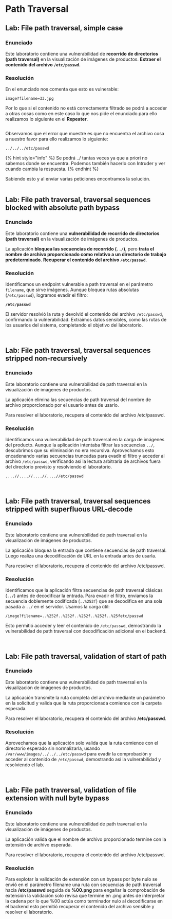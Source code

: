 # Path Traversal

## Lab: File path traversal, simple case

### Enunciado

Este laboratorio contiene una vulnerabilidad de **recorrido de directorios (path traversal)** en la visualización de imágenes de productos. **Extraer el contenido del archivo `/etc/passwd`.**

### Resolución

En el enunciado nos comenta que esto es vulnerable:&#x20;

```
image?filename=33.jpg
```

Por lo que si el contenido no está correctamente filtrado se podrá a acceder a otras cosas como en este caso lo que nos pide el enunciado para ello realizamos lo siguiente en el **Repeater**.

<figure><img src="../../.gitbook/assets/image (2) (1) (1) (1) (1) (1) (1) (1) (1) (1) (1) (1) (1) (1) (1) (1) (1) (1) (1) (1) (1) (1) (1) (1) (1) (1) (1) (1) (1) (1) (1) (1).png" alt=""><figcaption></figcaption></figure>

Observamos que el error que muestre es que no encuentra el archivo cosa a nuestro favor para ello realizamos lo siguiente:

```
../../../etc/passwd
```

{% hint style="info" %}
Se podrá ../ tantas veces ya que a priori no sabemos donde se encuentra. Podemos también hacerlo con Intruder y ver cuando cambia la respuesta.
{% endhint %}

Sabiendo esto y al enviar varias peticiones encontramos la solución.

<figure><img src="../../.gitbook/assets/image (1369).png" alt=""><figcaption></figcaption></figure>

## Lab: File path traversal, traversal sequences blocked with absolute path bypass

### Enunciado

Este laboratorio contiene una **vulnerabilidad de recorrido de directorios (path traversal)** en la visualización de imágenes de productos.

La aplicación **bloquea las secuencias de recorrido (`../`)**, pero **trata el nombre de archivo proporcionado como relativo a un directorio de trabajo predeterminado**. **Recuperar el contenido del archivo `/etc/passwd`**.

### Resolución

Identificamos un endpoint vulnerable a path traversal en el parámetro `filename`, que sirve imágenes. Aunque bloquea rutas absolutas (`/etc/passwd`), logramos evadir el filtro:

<pre><code><strong>/etc/passwd
</strong></code></pre>

El servidor resolvió la ruta y devolvió el contenido del archivo `/etc/passwd`, confirmando la vulnerabilidad. Extraímos datos sensibles, como las rutas de los usuarios del sistema, completando el objetivo del laboratorio.

<figure><img src="../../.gitbook/assets/image (9) (1) (1) (1).png" alt=""><figcaption></figcaption></figure>

<figure><img src="../../.gitbook/assets/image (1) (1) (1) (1) (1) (1) (1) (1) (1) (1) (1).png" alt=""><figcaption></figcaption></figure>

## Lab: File path traversal, traversal sequences stripped non-recursively

### Enunciado

Este laboratorio contiene una vulnerabilidad de path traversal en la visualización de imágenes de productos.

La aplicación elimina las secuencias de path traversal del nombre de archivo proporcionado por el usuario antes de usarlo.

Para resolver el laboratorio, recupera el contenido del archivo /etc/passwd.

### Resolución

Identificamos una vulnerabilidad de path traversal en la carga de imágenes del producto. Aunque la aplicación intentaba filtrar las secuencias `../`, descubrimos que su eliminación no era recursiva. Aprovechamos esto encadenando varias secuencias truncadas para evadir el filtro y acceder al archivo `/etc/passwd`, verificando así la lectura arbitraria de archivos fuera del directorio previsto y resolviendo el laboratorio.

```
....//....//....//....//etc/passwd
```

<figure><img src="../../.gitbook/assets/image (2) (1) (1) (1) (1) (1) (1) (1).png" alt=""><figcaption></figcaption></figure>

<figure><img src="../../.gitbook/assets/image (3) (1) (1) (1) (1) (1) (1) (1).png" alt=""><figcaption></figcaption></figure>

## Lab: File path traversal, traversal sequences stripped with superfluous URL-decode

### Enunciado

Este laboratorio contiene una vulnerabilidad de path traversal en la visualización de imágenes de productos.

La aplicación bloquea la entrada que contiene secuencias de path traversal. Luego realiza una decodificación de URL en la entrada antes de usarla.

Para resolver el laboratorio, recupera el contenido del archivo /etc/passwd.

### Resolución

Identificamos que la aplicación filtra secuencias de path traversal clásicas (`../`) antes de decodificar la entrada. Para evadir el filtro, enviamos la secuencia doblemente codificada (`..%252f`) que se decodifica en una sola pasada a `../` en el servidor. Usamos la carga útil:

```
/image?filename=..%252f..%252f..%252f..%252f..%25fetc/passwd
```

Esto permitió acceder y leer el contenido de `/etc/passwd`, demostrando la vulnerabilidad de path traversal con decodificación adicional en el backend.

<figure><img src="../../.gitbook/assets/image (4) (1) (1) (1) (1) (1) (1) (1).png" alt=""><figcaption></figcaption></figure>

<figure><img src="../../.gitbook/assets/image (5) (1) (1) (1) (1) (1) (1).png" alt=""><figcaption></figcaption></figure>

## Lab: File path traversal, validation of start of path

### Enunciado

Este laboratorio contiene una vulnerabilidad de path traversal en la visualización de imágenes de productos.

La aplicación transmite la ruta completa del archivo mediante un parámetro en la solicitud y valida que la ruta proporcionada comience con la carpeta esperada.

Para resolver el laboratorio, recupera el contenido del archivo **/etc/passwd**.

### Resolución

Aprovechamos que la aplicación solo valida que la ruta comience con el directorio esperado sin normalizarla, usando `/var/www/images/../../../etc/passwd` para evadir la comprobación y acceder al contenido de `/etc/passwd`, demostrando así la vulnerabilidad y resolviendo el lab.

<figure><img src="../../.gitbook/assets/image (6) (1) (1) (1) (1) (1).png" alt=""><figcaption></figcaption></figure>

<figure><img src="../../.gitbook/assets/image (7) (1) (1) (1) (1).png" alt=""><figcaption></figcaption></figure>

## Lab: File path traversal, validation of file extension with null byte bypass

### Enunciado

Este laboratorio contiene una vulnerabilidad de path traversal en la visualización de imágenes de productos.

La aplicación valida que el nombre de archivo proporcionado termine con la extensión de archivo esperada.

Para resolver el laboratorio, recupera el contenido del archivo /etc/passwd.

### Resolución

Para explotar la validación de extensión con un bypass por byte nulo se envió en el parámetro filename una ruta con secuencias de path traversal hacia **/etc/passwd** seguida de **%00.png** para engañar la comprobación de extensión la validación solo revisa que termine en .png antes de interpretar la cadena por lo que %00 actúa como terminador nulo al decodificarse en el backend esto permitió recuperar el contenido del archivo sensible y resolver el laboratorio.

<figure><img src="../../.gitbook/assets/image (8) (1) (1) (1) (1).png" alt=""><figcaption></figcaption></figure>

<figure><img src="../../.gitbook/assets/image (9) (1) (1) (1) (1).png" alt=""><figcaption></figcaption></figure>
